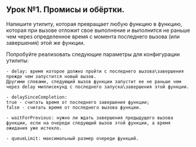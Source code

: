 ## Урок №1. Промисы и обёртки.

<p>
Напишите утилиту, которая превращает любую функцию в функцию,<br/>
которая при вызове отложит свое выполнение и выполнится не раньше<br/>
чем через определенное время с момента последнего вызова (или завершения) этой же функции.<br/>
</p>

<p>
Попробуйте реализовать следующие параметры для конфигурации утилиты:
</p>

```
- delay: время которое должно пройти с последнего вызова\завершения прежде чем запустится новый вызов.
Другими словами, следующий вызов функции запустит ее не раньше чем через delay миллисекунд с последнего запуска\завершения этой функции.

- delaySinceCompletion:
true - считать время от последнего завершения функции;
false - считать время от последнего вызова функции.

- waitForPrevious: нужно ли ждать завершения предыдущего вызова функции, если на очереди следующий вызов этой функции, а время ожидания уже истекло.

- queueLimit: максимальный размер очереди функций.
```
